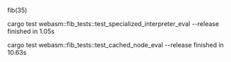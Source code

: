 fib(35)

cargo test webasm::fib_tests::test_specialized_interpreter_eval --release
finished in 1.05s

cargo test webasm::fib_tests::test_cached_node_eval --release
finished in 10.63s

